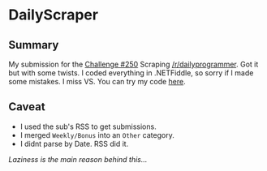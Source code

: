 # DailyScraper

## Summary

My submission for the [Challenge #250](https://www.reddit.com/r/dailyprogrammer/comments/41hp6u/20160118_challenge_250_easy_scraping/) Scraping  [/r/dailyprogrammer](https://www.reddit.com/r/dailyprogrammer/). Got it but with some twists. I coded everything in .NETFiddle, so sorry if I made some mistakes. I miss VS. You can try my code [here](https://dotnetfiddle.net/4mpJn6).

## Caveat

* I used the sub's RSS to get submissions.
* I merged `Weekly/Bonus` into an `Other` category.
* I didnt parse by Date. RSS did it.

_Laziness is the main reason behind this..._

